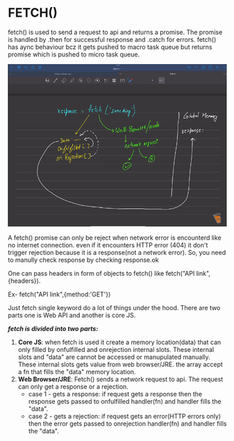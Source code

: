 # FETCH()
fetch() is used to send a request to api and returns a promise. The promise is handled by .then for successful response and .catch for errors. fetch() has aync behaviour bcz it gets pushed to macro task queue but returns promise which is pushed to micro task queue.

![alt](fetch.png)

A fetch() promise can only be reject when network error is encounterd like no internet connection. even if it encounters HTTP error (404) it don't trigger rejection because it is a response(not a network error). So, you need to manully check response by checking response.ok 

One can pass headers in form of objects to fetch() like fetch("API link",{headers}). 

Ex- fetch("API link",{method:'GET'})  

Just fetch single keyword do a lot of things under the hood. There are two parts one is Web API and another is core JS.

***fetch is divided into two parts:*** 
1. **Core JS**: when fetch is used it create a memory location(data) that can only filled by onfulfilled and onrejection internal slots. These internal slots and "data" are cannot be accessed or manupulated manually. These internal slots gets value from web browser/JRE. the array accept a fn that fills the "data" memory location. 
2. **Web Browser/JRE**: Fetch() sends a network request to api. The request can only get a response or a rejection.
    - case 1 - gets a response: if request gets a response then the response gets passed to onfulfilled handler(fn) and handler fills the "data".
    - case 2 - gets a rejection: if request gets an error(HTTP errors only) then the error gets passed to onrejection handler(fn) and handler fills the "data".
    